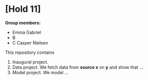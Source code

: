 # \[Hold 11\]

**Group members:**
- Emma Gabriel 
- B
- C Casper Nielsen

This repository contains  
1. Inaugural project. 
2. Data project. We fetch data from **source x** on **y** and show that ...
3. Model project. We model ...
